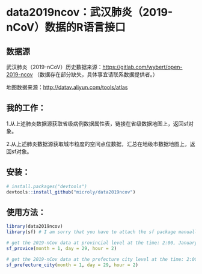 # data2019ncov：武汉肺炎（2019-nCoV）数据的R语言接口

## 数据源
武汉肺炎（2019-nCoV）历史数据来源：https://gitlab.com/wybert/open-2019-ncov    （数据存在部分缺失，具体事宜请联系数据提供者。）

地图数据来源：http://datav.aliyun.com/tools/atlas

## 我的工作：
1.从上述肺炎数据源获取省级病例数据属性表，链接在省级数据地图上，返回sf对象。

2.从上述肺炎数据源获取城市粒度的空间点位数据，汇总在地级市数据地图上，返回sf对象。

## 安装：
```r
# install.packages("devtools")
devtools::install_github("microly/data2019ncov")
```

## 使用方法：
```r
library(data2019ncov)
library(sf) # I am sorry that you have to attach the sf package manually. I will handle this problem later.

# get the 2019-nCov data at provincial level at the time: 2:00, January 29.
sf_provice(month = 1, day = 29, hour = 2)

# get the 2019-nCov data at the prefecture city level at the time: 2:00, January 29.
sf_prefecture_city(month = 1, day = 29, hour = 2)
```
